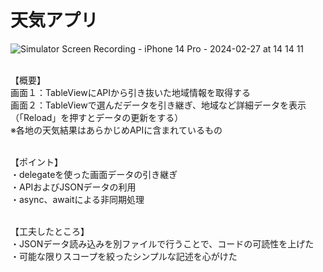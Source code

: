 # 天気アプリ
![Simulator Screen Recording - iPhone 14 Pro - 2024-02-27 at 14 14 11](https://github.com/karasawaspark/Yumemi/assets/156158259/87c2601a-1a14-427b-96b9-8ed09a9cf5c9)

<br>【概要】
<br>画面１：TableViewにAPIから引き抜いた地域情報を取得する
<br>画面２：TableViewで選んだデータを引き継ぎ、地域など詳細データを表示
<br>（「Reload」を押すとデータの更新をする）
<br>※各地の天気結果はあらかじめAPIに含まれているもの

<br>【ポイント】
<br>・delegateを使った画面データの引き継ぎ
<br>・APIおよびJSONデータの利用
<br>・async、awaitによる非同期処理

<br>【工夫したところ】
<br>・JSONデータ読み込みを別ファイルで行うことで、コードの可読性を上げた
<br>・可能な限りスコープを絞ったシンプルな記述を心がけた
